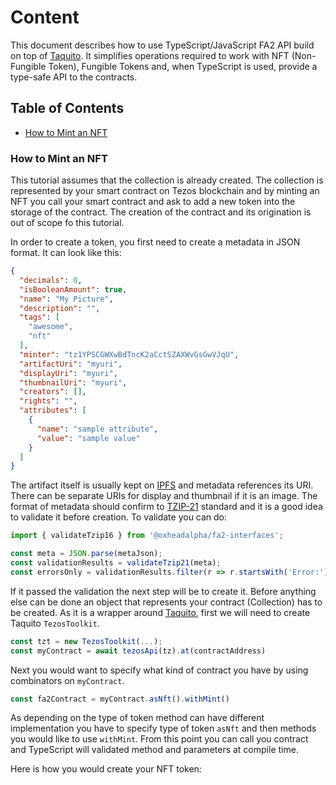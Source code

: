 # Content

This document describes how to use TypeScript/JavaScript FA2 API build on top of
[Taquito](https://tezostaquito.io/). It simplifies operations required to work
with NFT (Non-Fungible Token), Fungible Tokens and, when TypeScript is used,
provide a type-safe API to the contracts.

## Table of Contents

* [How to Mint an NFT](#metadata-validation)

### How to Mint an NFT

This tutorial assumes that the collection is already created. The collection
is represented by your smart contract on Tezos blockchain and by minting an NFT you
call your smart contract and ask to add a new token into the storage of the contract.
The creation of the contract and its origination is out of scope fo this tutorial.

In order to create a token, you first need to create a metadata in JSON format.
It can look like this:

```json
{
  "decimals": 0,
  "isBooleanAmount": true,
  "name": "My Picture",
  "description": "",
  "tags": [
    "awesome",
    "nft"
  ],
  "minter": "tz1YPSCGWXwBdTncK2aCctSZAXWvGsGwVJqU",
  "artifactUri": "myuri",
  "displayUri": "myuri",
  "thumbnailUri": "myuri",
  "creators": [],
  "rights": "",
  "attributes": [
    {
      "name": "sample attribute",
      "value": "sample value"
    }
  ]
}
```

The artifact itself is usually kept on
[IPFS](https://docs.ipfs.io/concepts/what-is-ipfs/) and metadata references its
URI. There can be separate URIs for display and thumbnail if it is an
image. The format of metadata should confirm to
[TZIP-21](https://gitlab.com/tezos/tzip/-/tree/master/proposals/tzip-21) 
standard and it is a good idea to validate it before creation. To validate
you can do:

```typescript
import { validateTzip16 } from '@oxheadalpha/fa2-interfaces';

const meta = JSON.parse(metaJson);
const validationResults = validateTzip21(meta);
const errorsOnly = validationResults.filter(r => r.startsWith('Error:'));
```

If it passed the validation the next step will be to create it. Before anything
else can be done an object that represents your contract (Collection) has to
be created. As it is a wrapper around [Taquito](https://tezostaquito.io/), first
we will need to create Taquito `TezosToolkit`.

```typescript
const tzt = new TezosToolkit(...);
const myContract = await tezosApi(tz).at(contractAddress)
```

Next you would want to specify what kind of contract you
have by using combinators on `myContract`.

```typescript
const fa2Contract = myContract.asNft().withMint()
```

As depending on the type of token method can have different implementation
you have to specify type of token `asNft` and then methods you would like 
to use `withMint`. From this point you can call you contract and TypeScript
will validated method and parameters at compile time.

Here is how you would create your NFT token:

